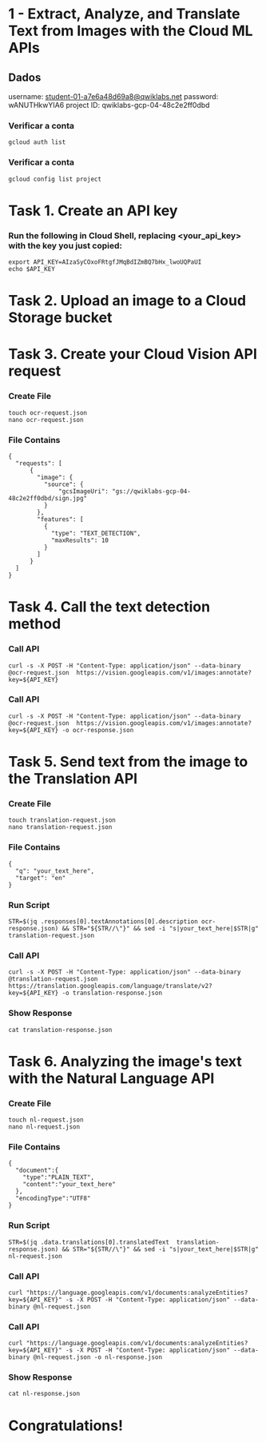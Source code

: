 # 1 - Extract, Analyze, and Translate Text from Images with the Cloud ML APIs

## Dados
username: student-01-a7e6a48d69a8@qwiklabs.net
password: wANUTHkwYIA6
project ID: qwiklabs-gcp-04-48c2e2ff0dbd 

### Verificar a conta 
```shell script
gcloud auth list
```

<!-- 
ACTIVE: *
ACCOUNT: student-01-a7e6a48d69a8@qwiklabs.net

To set the active account, run:
    $ gcloud config set account `ACCOUNT` 
-->

### Verificar a conta 
```shell script
gcloud config list project
```

<!-- 
[core]
project = qwiklabs-gcp-04-48c2e2ff0dbd 
-->

# Task 1. Create an API key
<!-- 
Since you'll be using curl to send a request to the Vision API, generate an API key to pass in your request URL.

To create an API key, navigate to: Navigation Menu > APIs & services > Credentials.

Click + Create Credentials.

In the drop down menu, select API key.

Next, copy the key you just generated and click Close.

Now save the API key to an environment variable to avoid having to insert the value of your API key in each request.

Run the following in Cloud Shell, replacing <your_api_key> with the key you just copied:

export API_KEY=<YOUR_API_KEY>

Click Check my progress to verify your performed task.
-->

### Run the following in Cloud Shell, replacing <your_api_key> with the key you just copied:
```shell script
export API_KEY=AIzaSyCOxoFRtgfJMqBdIZmBQ7bHx_lwoUQPaUI
echo $API_KEY
```

# Task 2. Upload an image to a Cloud Storage bucket
<!-- 
Create a Cloud Storage bucket
There are two ways to send an image to the Vision API for image detection: by sending the API a base64 encoded image string, or passing it the URL of a file stored in Cloud Storage. For this lab you'll create a Cloud Storage bucket to store your images.

Navigate to the Navigation menu > Cloud Storage browser in the Console, then click Create bucket.

Give your bucket a unique name:<filled in at lab start>-bucket.

After naming your bucket, click Choose how to control access to objects.

Uncheck the box for Enforce public access prevention on this bucket.

Choose Fine-grained under Access Control and click Create.

Upload an image to your bucket
Right click on the following image of a French sign, then click Save image as and save it to your computer as sign.jpg.
Le Bien Public French sign

Navigate to the bucket you just created in the Cloud Storage browser and click Upload files, then select sign.jpg.
Next you'll allow the file to be viewed publicly while keeping the access to the bucket private.

Click on the 3 dots for the image file:
Objects tab with uploaded sign image file, and more options button highlighted

Select Edit access.

Click Add Entry and set the following:

Select Public for the Entity.
Ensure allUsers is the value for the Name.
Select Reader for the Access.
Entity, Name and Access fields of newly added entry highlighted

Click Save.
You'll now see that the file has public access.

Now that you have the file in your bucket, you're ready to create a Vision API request, passing it the URL of this picture.

Click Check my progress to verify your performed task. 
-->

# Task 3. Create your Cloud Vision API request
<!-- 
In your Cloud Shell environment, create an ocr-request.json file, then add the code below to the file, replacing my-bucket-name with the name of the bucket you created. You can create the file using one of your preferred command line editors (nano, vim, emacs) or click the pencil icon to open the code editor in Cloud Shell:
Open Editor button displaying the pencil icon

Add the following to your ocr-request.json file:
{
  "requests": [
      {
        "image": {
          "source": {
              "gcsImageUri": "gs://my-bucket-name/sign.jpg"
          }
        },
        "features": [
          {
            "type": "TEXT_DETECTION",
            "maxResults": 10
          }
        ]
      }
  ]
}

You're going to use the TEXT_DETECTION feature of the Cloud Vision API. This will run optical character recognition (OCR) on the image to extract text. 
-->

### Create File
```shell script
touch ocr-request.json
nano ocr-request.json
```

### File Contains
```shell script
{
  "requests": [
      {
        "image": {
          "source": {
              "gcsImageUri": "gs://qwiklabs-gcp-04-48c2e2ff0dbd/sign.jpg"
          }
        },
        "features": [
          {
            "type": "TEXT_DETECTION",
            "maxResults": 10
          }
        ]
      }
  ]
}
```


# Task 4. Call the text detection method
<!-- 
In Cloud Shell, call the Cloud Vision API with curl:
curl -s -X POST -H "Content-Type: application/json" --data-binary @ocr-request.json  https://vision.googleapis.com/v1/images:annotate?key=${API_KEY}

The first part of your response should look like the following:

{
  "responses": [
    {
      "textAnnotations": [
        {
          "locale": "fr",
          "description": "LE BIEN PUBLIC\nles dépêches\nPour Obama,\nla moutarde\nest\nde Dijon\n",
          "boundingPoly": {
            "vertices": [
              {
                "x": 138,
                "y": 40
              },
              {
                "x": 622,
                "y": 40
              },
              {
                "x": 622,
                "y": 795
              },
              {
                "x": 138,
                "y": 795
              }
            ]
          }
        },
        {
          "description": "LE",
          "boundingPoly": {
            "vertices": [
              {
                "x": 138,
                "y": 99
              },
              {
                "x": 274,
                "y": 82
              },
              {
                "x": 283,
                "y": 157
              },
              {
                "x": 147,
                "y": 173
              }
            ]
          }
        },
        {
          "description": "BIEN",
          "boundingPoly": {
            "vertices": [
              {
                "x": 291,
                "y": 79
              },
              {
                "x": 413,
                "y": 64
              },
              {
                "x": 422,
                "y": 139
              },
              {
                "x": 300,
                "y": 154
              }
            ]
          }
            ...
      ]
}]
}
The OCR method is able to extract lots of text from the image.

The first piece of data you get back from textAnnotations is the entire block of text the API found in the image. This includes:

the language code (in this case fr for French)
a string of the text
a bounding box indicating where the text was found in the image
Then you get an object for each word found in the text with a bounding box for that specific word.

Note: For images with more text, the Cloud Vision API also has a DOCUMENT_TEXT_DETECTION feature. This response includes additional information and breaks text down into page, blocks, paragraphs, and words.
Unless you speak French you probably don't know what this says. The next step is translation.

Run the following curl command to save the response to an ocr-response.json file so it can be referenced later:
curl -s -X POST -H "Content-Type: application/json" --data-binary @ocr-request.json  https://vision.googleapis.com/v1/images:annotate?key=${API_KEY} -o ocr-response.json
-->

### Call API
```shell script
curl -s -X POST -H "Content-Type: application/json" --data-binary @ocr-request.json  https://vision.googleapis.com/v1/images:annotate?key=${API_KEY}
```

### Call API
```shell script
curl -s -X POST -H "Content-Type: application/json" --data-binary @ocr-request.json  https://vision.googleapis.com/v1/images:annotate?key=${API_KEY} -o ocr-response.json
```

# Task 5. Send text from the image to the Translation API
<!-- 
The Translation API can translate text into 100+ languages. It can also detect the language of the input text. To translate the French text into English, pass the text and the language code for the target language (en-US) to the Translation API.

First, create a translation-request.json file and add the following to it:
{
  "q": "your_text_here",
  "target": "en"
}
Copied!
q is where you'll pass the string to translate.

Save the file.

Run this Bash command in Cloud Shell to extract the image text from the previous step and copy it into a new translation-request.json (all in one command):

STR=$(jq .responses[0].textAnnotations[0].description ocr-response.json) && STR="${STR//\"}" && sed -i "s|your_text_here|$STR|g" translation-request.json
Copied!
Now you're ready to call the Translation API. This command will also copy the response into a translation-response.json file:
curl -s -X POST -H "Content-Type: application/json" --data-binary @translation-request.json https://translation.googleapis.com/language/translate/v2?key=${API_KEY} -o translation-response.json
Copied!
Run this command to inspect the file with the Translation API response:
cat translation-response.json
Copied!
Now you can understand more of what the sign said!

{
  "data": {
    "translations": [
      {
        "translatedText": "TO THE PUBLIC GOOD the dispatches For Obama, the mustard is from Dijon",
        "detectedSourceLanguage": "fr"
      }
    ]
  }
}
In the response:

translatedText contains the resulting translation
detectedSourceLanguage is fr, the ISO language code for French.
The Translation API supports 100+ languages, all of which are listed in the Language support reference.

In addition to translating the text from our image, you might want to do more analysis on it. That's where the Natural Language API comes in handy. Onward to the next step!
-->


### Create File
```shell script
touch translation-request.json
nano translation-request.json
```

### File Contains
```shell script
{
  "q": "your_text_here",
  "target": "en"
}
```

### Run Script
```shell script
STR=$(jq .responses[0].textAnnotations[0].description ocr-response.json) && STR="${STR//\"}" && sed -i "s|your_text_here|$STR|g" translation-request.json
```

### Call API
```shell script
curl -s -X POST -H "Content-Type: application/json" --data-binary @translation-request.json https://translation.googleapis.com/language/translate/v2?key=${API_KEY} -o translation-response.json
```

### Show Response
```shell script
cat translation-response.json
```


# Task 6. Analyzing the image's text with the Natural Language API
<!-- 
The Natural Language API helps you understand text by extracting entities, analyzing sentiment and syntax, and classifying text into categories. Use the analyzeEntities method to see what entities the Natural Language API can find in the text from your image.

To set up the API request, create a nl-request.json file with the following:
{
  "document":{
    "type":"PLAIN_TEXT",
    "content":"your_text_here"
  },
  "encodingType":"UTF8"
}
Copied!
In the request, you're telling the Natural Language API about the text you're sending:

type: supported type values are PLAIN_TEXT or HTML.

content: pass the text to send to the Natural Language API for analysis. The Natural Language API also supports sending files stored in Cloud Storage for text processing. To send a file from Cloud Storage, replace content with gcsContentUri and use the value of the text file's uri in Cloud Storage.

encodingType: tells the API which type of text encoding to use when processing the text. The API will use this to calculate where specific entities appear in the text.

Run this Bash command in Cloud Shell to copy the translated text into the content block of the Natural Language API request:
STR=$(jq .data.translations[0].translatedText  translation-response.json) && STR="${STR//\"}" && sed -i "s|your_text_here|$STR|g" nl-request.json
Copied!
The nl-request.json file now contains the translated English text from the original image. Time to analyze it!

Call the analyzeEntities endpoint of the Natural Language API with this curl request:
curl "https://language.googleapis.com/v1/documents:analyzeEntities?key=${API_KEY}" \
  -s -X POST -H "Content-Type: application/json" --data-binary @nl-request.json
Copied!
If you scroll through the response you can see the entities the Natural Language API found:

{
  "entities": [
    {
      "name": "dispatches",
      "type": "OTHER",
      "metadata": {},
      "salience": 0.3560996,
      "mentions": [
        {
          "text": {
            "content": "dispatches",
            "beginOffset": 23
          },
          "type": "COMMON"
        }
      ]
    },
    {
      "name": "mustard",
      "type": "OTHER",
      "metadata": {},
      "salience": 0.2878307,
      "mentions": [
        {
          "text": {
            "content": "mustard",
            "beginOffset": 38
          },
          "type": "COMMON"
        }
      ]
    },
    {
      "name": "Obama",
      "type": "PERSON",
      "metadata": {
        "mid": "/m/02mjmr",
        "wikipedia_url": "https://en.wikipedia.org/wiki/Barack_Obama"
      },
      "salience": 0.16260329,
      "mentions": [
        {
          "text": {
            "content": "Obama",
            "beginOffset": 31
          },
          "type": "PROPER"
        }
      ]
    },
    {
      "name": "Dijon",
      "type": "LOCATION",
      "metadata": {
        "mid": "/m/0pbhz",
        "wikipedia_url": "https://en.wikipedia.org/wiki/Dijon"
      },
      "salience": 0.08129317,
      "mentions": [
        {
          "text": {
            "content": "Dijon",
            "beginOffset": 54
          },
          "type": "PROPER"
        }
      ]
    }
  ],
  "language": "en"
}
For entities that have a wikipedia page, the API provides metadata including the URL of that page along with the entity's mid. The mid is an ID that maps to this entity in Google's Knowledge Graph. To get more information on it, you could call the Knowledge Graph API, passing it this ID. For all entities, the Natural Language API tells us the places it appeared in the text (mentions), the type of entity, and salience (a [0,1] range indicating how important the entity is to the text as a whole). In addition to English, the Natural Language API also supports the languages listed in the Language Support reference.

Looking at this image it's relatively easy to pick out the important entities, but if you had a library of thousands of images this would be much more difficult. OCR, translation, and natural language processing can help to extract meaning from large datasets of images.

Click Check my progress to verify your performed task. 
-->

### Create File
```shell script
touch nl-request.json
nano nl-request.json
```

### File Contains
```shell script
{
  "document":{
    "type":"PLAIN_TEXT",
    "content":"your_text_here"
  },
  "encodingType":"UTF8"
}
```

### Run Script
```shell script
STR=$(jq .data.translations[0].translatedText  translation-response.json) && STR="${STR//\"}" && sed -i "s|your_text_here|$STR|g" nl-request.json
```

### Call API
```shell script
curl "https://language.googleapis.com/v1/documents:analyzeEntities?key=${API_KEY}" -s -X POST -H "Content-Type: application/json" --data-binary @nl-request.json
```

### Call API
```shell script
curl "https://language.googleapis.com/v1/documents:analyzeEntities?key=${API_KEY}" -s -X POST -H "Content-Type: application/json" --data-binary @nl-request.json -o nl-response.json
```

### Show Response
```shell script
cat nl-response.json
```


# Congratulations!
<!-- 
You've learned how to combine 3 different machine learning APIs: the Vision API's OCR method extracted text from an image, then the Translation API translated that text to English and the Natural Language API to found entities in that text. You can use these APIs together to extract meaning from large datasets of images.

Next steps / learn more
Learn more from the tutorials and docs for Vision, Translation, and Natural Language
Google Cloud training and certification
...helps you make the most of Google Cloud technologies. Our classes include technical skills and best practices to help you get up to speed quickly and continue your learning journey. We offer fundamental to advanced level training, with on-demand, live, and virtual options to suit your busy schedule. Certifications help you validate and prove your skill and expertise in Google Cloud technologies.

Manual Last Updated February 14, 2024

Lab Last Tested October 06, 2023

Copyright 2024 Google LLC All rights reserved. Google and the Google logo are trademarks of Google LLC. All other company and product names may be trademarks of the respective companies with which they are associated.
-->